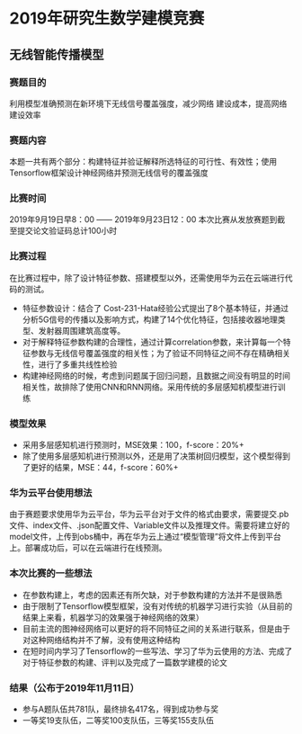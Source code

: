 # 2019年研究生数学建模竞赛
## 无线智能传播模型 
### 赛题目的
利用模型准确预测在新环境下无线信号覆盖强度，减少网络 建设成本，提高网络建设效率
### 赛题内容
本题一共有两个部分：构建特征并验证解释所选特征的可行性、有效性；使用Tensorflow框架设计神经网络并预测无线信号的覆盖强度
### 比赛时间
2019年9月19日早8：00 —— 2019年9月23日12：00
本次比赛从发放赛题到截至提交论文验证码总计100小时
### 比赛过程
在比赛过程中，除了设计特征参数、搭建模型以外，还需使用华为云在云端进行代码的测试。
- 特征参数设计：结合了 Cost-231-Hata经验公式提出了8个基本特征，并通过分析5G信号的传播以及影响方式，构建了14个优化特征，包括接收器地理类型、发射器周围建筑高度等。
- 对于解释特征参数构建的合理性，通过计算correlation参数，来计算每一个特征参数与无线信号覆盖强度的相关性；为了验证不同特征之间不存在精确相关性，进行了多重共线性检验
- 构建神经网络的时候，考虑到问题属于回归问题，且数据之间没有明显的时间相关性，故排除了使用CNN和RNN网络。采用传统的多层感知机模型进行训练
### 模型效果
- 采用多层感知机进行预测时，MSE效果：100，f-score：20%+
- 除了使用多层感知机进行预测以外，还是用了决策树回归模型，这个模型得到了更好的结果，MSE：44，f-score：60%+
### 华为云平台使用想法
由于赛题要求使用华为云平台，华为云平台对于文件的格式由要求，需要提交.pb文件、index文件、.json配置文件、Variable文件以及推理文件。需要将建立好的model文件，上传到obs桶中，再在华为云上通过“模型管理”将文件上传到平台上。部署成功后，可以在云端进行在线预测。
### 本次比赛的一些想法
- 在参数构建上，考虑的因素还有所欠缺，对于参数构建的方法并不是很熟悉
- 由于限制了Tensorflow模型框架，没有对传统的机器学习进行实验（从目前的结果上来看，机器学习的效果强于神经网络的效果）
- 目前主流的图神经网络可以更好的将不同特征之间的关系进行联系，但是由于对这种网络结构并不了解，没有使用这种结构
- 在短时间内学习了Tensorflow的一些写法、学习了华为云使用的方法、完成了对于特征参数的构建、评判以及完成了一篇数学建模的论文
### 结果（公布于2019年11月11日）
- 参与A题队伍共781队，最终排名417名，得到成功参与奖
- 一等奖19支队伍，二等奖100支队伍，三等奖155支队伍




